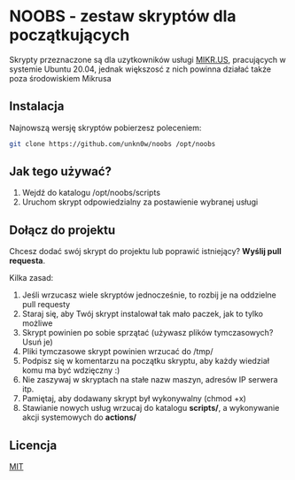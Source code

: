 # NOOBS - zestaw skryptów dla początkujących

Skrypty przeznaczone są dla uzytkowników usługi [MIKR.US](https://mikr.us), pracujących w systemie Ubuntu 20.04, jednak większosć z nich powinna działać także poza środowiskiem Mikrusa

## Instalacja

Najnowszą wersję skryptów pobierzesz poleceniem:

```bash
git clone https://github.com/unkn0w/noobs /opt/noobs
```

## Jak tego używać?

1) Wejdź do katalogu /opt/noobs/scripts
2) Uruchom skrypt odpowiedzialny za postawienie wybranej usługi

## Dołącz do projektu

Chcesz dodać swój skrypt do projektu lub poprawić istniejący? **Wyślij pull requesta**.

Kilka zasad:

1) Jeśli wrzucasz wiele skryptów jednocześnie, to rozbij je na oddzielne pull requesty
2) Staraj się, aby Twój skrypt instalował tak mało paczek, jak to tylko możliwe
3) Skrypt powinien po sobie sprzątać (używasz plików tymczasowych? Usuń je)
4) Pliki tymczasowe skrypt powinien wrzucać do /tmp/
5) Podpisz się w komentarzu na początku skryptu, aby każdy wiedział komu ma być wdzięczny :)
6) Nie zaszywaj w skryptach na stałe nazw maszyn, adresów IP serwera itp.
7) Pamiętaj, aby dodawany skrypt był wykonywalny (chmod +x)
8) Stawianie nowych usług wrzucaj do katalogu **scripts/**, a wykonywanie akcji systemowych do **actions/**

## Licencja
[MIT](https://choosealicense.com/licenses/mit/)
